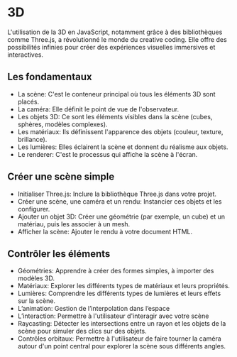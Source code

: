 # 3D

L'utilisation de la 3D en JavaScript, notamment grâce à des bibliothèques comme Three.js, a révolutionné le monde du creative coding. Elle offre des possibilités infinies pour créer des expériences visuelles immersives et interactives.

## Les fondamentaux

- La scène: C'est le conteneur principal où tous les éléments 3D sont placés.
- La caméra: Elle définit le point de vue de l'observateur.
- Les objets 3D: Ce sont les éléments visibles dans la scène (cubes, sphères, modèles complexes).
- Les matériaux: Ils définissent l'apparence des objets (couleur, texture, brillance).
- Les lumières: Elles éclairent la scène et donnent du réalisme aux objets.
- Le renderer: C'est le processus qui affiche la scène à l'écran.

## Créer une scène simple

- Initialiser Three.js: Inclure la bibliothèque Three.js dans votre projet.
- Créer une scène, une caméra et un rendu: Instancier ces objets et les configurer.
- Ajouter un objet 3D: Créer une géométrie (par exemple, un cube) et un matériau, puis les associer à un mesh.
- Afficher la scène: Ajouter le rendu à votre document HTML.

## Contrôler les éléments

- Géométries: Apprendre à créer des formes simples, à importer des modèles 3D.
- Matériaux: Explorer les différents types de matériaux et leurs propriétés.
- Lumières: Comprendre les différents types de lumières et leurs effets sur la scène.
- L’animation: Gestion de l’interpolation dans l’espace
- L’interaction: Permettre à l'utilisateur d'interagir avec votre scène
- Raycasting: Détecter les intersections entre un rayon et les objets de la scène pour simuler des clics sur des objets.
- Contrôles orbitaux: Permettre à l'utilisateur de faire tourner la caméra autour d'un point central pour explorer la scène sous différents angles.
